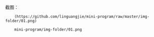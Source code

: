 截图：

        (https://github.com/linguangjie/mini-program/raw/master/img-folder/01.png)
      
        mini-program/img-folder/01.png
      

